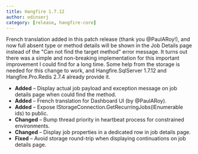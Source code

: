```yaml
---
title: Hangfire 1.7.12
author: odinserj
category: [release, hangfire-core]
---
```


French translation added in this patch release (thank you @PaulARoy!), and now full absent type or method details will be shown in the Job Details page instead of the "Can not find the target method" error message. It turns out there was a simple and non-breaking implementation for this important improvement I could find for a long time. Some help from the storage is needed for this change to work, and Hangfire.SqlServer 1.7.12 and Hangfire.Pro.Redis 2.7.4 already provide it.

* **Added** – Display actual job payload and exception message on job details page when could find the method.
* **Added** – French translation for Dashboard UI (by @PaulARoy).
* **Added** – Expose IStorageConnection.GetRecurringJobs(IEnumerable ids) to public.
* **Changed** – Bump thread priority in heartbeat process for constrained environments.
* **Changed** – Display job properties in a dedicated row in job details page.
* **Fixed** – Avoid storage round-trip when displaying continuations on job details page.

